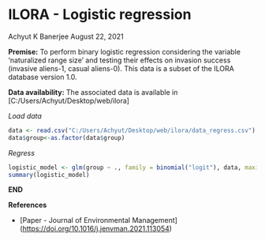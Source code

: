 ILORA - Logistic regression
================
Achyut K Banerjee
August 22, 2021

**Premise:** To perform binary logistic regression considering the
variable ‘naturalized range size’ and testing their effects on invasion
success (invasive aliens-1, casual aliens-0). This data is a subset of
the ILORA database version 1.0.

**Data availability:** The associated data is available in
\[C:/Users/Achyut/Desktop/web/ilora\]

*Load data*

``` r
data <- read.csv("C:/Users/Achyut/Desktop/web/ilora/data_regress.csv")
data$group<-as.factor(data$group)
```

*Regress*

``` r
logistic_model <- glm(group ~ ., family = binomial("logit"), data, maxit = 100)
summary(logistic_model)
```

**END**

**References**

  - \[Paper - Journal of Environmental Management\]
    (<https://doi.org/10.1016/j.jenvman.2021.113054>)

